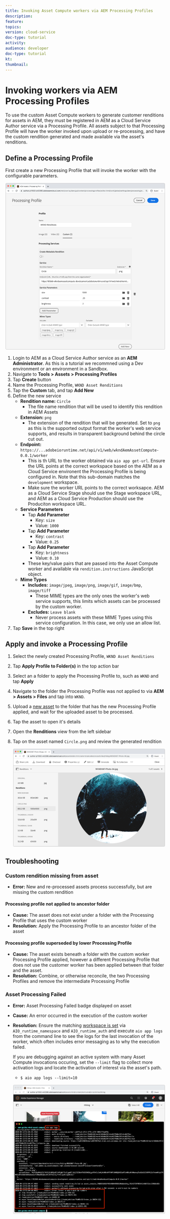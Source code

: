 ```yaml
---
title: Invoking Asset Compute workers via AEM Processing Profiles
description: 
feature: 
topics: 
version: cloud-service
doc-type: tutorial
activity: 
audience: developer
doc-type: tutorial
kt: 
thumbnail:
---
```


# Invoking workers via AEM Processing Profiles

To use the custom Asset Compute workers to generate customer renditions for assets in AEM, they must be registered in AEM as a Cloud Service Author service via a Processing Profile. All assets subject to that Processing Profile will have the worker invoked upon upload or re-processing, and have the custom rendition generated and made available via the asset's renditions.

## Define a Processing Profile

First create a new Processing Profile that will invoke the worker with the configurable parameters.

![Processing profile](./assets/processing-profiles/new-processing-profile.png)

1. Login to AEM as a Cloud Service Author service as an __AEM Administrator__. As this is a tutorial we recommned using a Dev environment or an environment in a Sandbox.
1. Navigate to __Tools > Assets > Processing Profiles__
1. Tap __Create__ button
1. Name the Processing Profile, `WKND Asset Renditions`
1. Tap the __Custom__ tab, and tap __Add New__
1. Define the new service
    + __Rendition name:__ `Circle`
        + The file name rendition that will be used to identify this rendition in AEM Assets
    + __Extension:__ `png`
        + The extension of the rendition that will be generated. Set to `png` as this is the supported output format the worker's web service supports, and results in transparent background behind the circle cut out.
    + __Endpoint:__ `https://...adobeioruntime.net/api/v1/web/wkndAemAssetCompute-0.0.1/worker`
        + This is th URL to the worker obtained via `aio app get-url`. Ensure the URL points at the correct workspace based on the AEM as a Cloud Service environent the Processing Profile is being configured in. Note that this sub-domain matches the `development` workspace.
        + Make sure the worker URL points to the correct worksapce. AEM as a Cloud Service Stage should use the Stage workspace URL, and AEM as a Cloud Service Production should use the Produciton workspace URL.
    + __Service Parameters__
        + Tap __Add Parameter__
            + Key: `size`
            + Value: `1000`
        + Tap __Add Parameter__
            + Key: `contrast`
            + Value: `0.25`
        + Tap __Add Parameter__
            + Key: `brightness`
            + Value: `0.10`
        + These key/value pairs that are passed into the Asset Compute worker and available via `rendition.instructions` JavaScript object.
    + __Mime Types__
        + __Includes:__ `image/jpeg`, `image/png`, `image/gif`, `image/bmp`, `image/tiff`
            + These MIME types are the only ones the worker's web service supports, this limits which assets can be processed by the custom worker.
        + __Excludes:__ `Leave blank`
            + Never process assets with these MIME Types using this service configuration. In this case, we only use an allow list.
1. Tap __Save__ in the top right

## Apply and invoke a Processing Profile

1. Select the newly created Processing Profile, `WKND Asset Renditions`
1. Tap __Apply Profile to Folder(s)__ in the top action bar
1. Select an a folder to apply the Processing Profile to, such as `WKND` and tap __Apply__
1. Navigate to the folder the Processing Profile was not applied to via __AEM > Assets > Files__ and tap into `WKND`.
1. Upload a [new asset](../assets/samples/sample-file.jpg) to the folder that has the new Processing Profile applied, and wait for the uploaded asset to be processed.
1. Tap the asset to open it's details
1. Open the __Renditions__ view from the left sidebar
1. Tap on the asset named `Circle.png` and review the generated rendition

    ![Generated rendition](./assets/processing-profiles/rendition.png)

## Troubleshooting

### Custom rendition missing from asset

+ __Error:__ New and re-processed assets process successfully, but are missing the custom rendition

#### Processing profile not applied to ancestor folder

+ __Cause:__ The asset does not exist under a folder with the Processing Profile that uses the custom worker
+ __Resolution:__ Apply the Processing Profile to an ancestor folder of the asset

#### Processing profile superseded by lower Processing Profile

+ __Cause:__ The asset exists beneath a folder with the custom worker Processing Profile applied, however a different Processing Profile that does not use the customer worker has been applied between that folder and the asset.
+ __Resolution:__ Combine, or otherwise reconcile, the two Processing Profiles and remove the intermediate Processing Profile

### Asset Processing Failed

+ __Error:__ Asset Processing Failed badge displayed on asset
+ __Cause:__ An error occurred in the execution of the custom worker
+ __Resolution:__ Ensure the matching [workspace is set](./runtime.md#workspace) via `AIO_runtime_namespace` and `AIO_runtime_auth` and execute `aio app logs` from the command line to see the logs for the last invocation of the worker, which often includes error messaging as to why the execution failed.

  If you are debugging against an active system with many Asset Compute invocations occuring, set the `--limit` flag to collect more activation logs and locate the activation of interest via the asset's path.

    + `$ aio app logs --limit=10`

    ![aio app logs](./assets/processing-profiles/troubleshooting__aio-app-logs.png)




